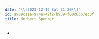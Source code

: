 ```yaml
---
date: "\\[2023-12-16 Sat 21:20\\]"
id: a989c11a-974a-42f2-b939-f00c6367ec3f
title: Herbert Spencer
---
```


- 
